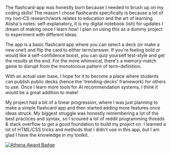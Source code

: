 The flashcard-app was honestly born because I needed to brush up on my coding skills! The reason I chose flashcards specifically is because a lot of my non-CS research/work relates to education and the art of learning.
Alisha's notes: self-explanatory, it is my digital notebook (ish) for updates I dream of making once I learn how! I plan on using this as a dummy project to experiment with different ideas.

The app is a basic flashcard app where you can select a deck (or make a new one!) and flip the card to either term/answer. If you're feeling bold or would like a self-confidence boost, you can quiz yourself test-style and get the results at the end. For the more whimsical, there's a memory-match game to disrupt from the monotonous pattern of term-definition.

With an actual user base, I hope for it to become a place where students can publish public decks (hence the 'trending-decks' framework) for others to use. Once I learn more tools for AI recommendation systems, I think it would be a great addition to make!

My project had a bit of a linear progression, where I was just planning to make a simple flashcard app and then started adding more features once ideas struck. My biggest struggle was honestly remembering a lot of the best practices and syntax, so I scoured a lot of reddit programming threads & stack overflow to get a good foundation to build my project on. I learned a lot of HTML/CSS tricks and methods that I didn't use in this app, but I am glad I have the knowledge in my toolkit.

[![Athena Award Badge](https://img.shields.io/endpoint?url=https%3A%2F%2Faward.athena.hackclub.com%2Fapi%2Fbadge)](https://award.athena.hackclub.com?utm_source=readme)

